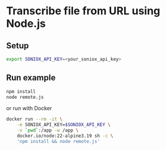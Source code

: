 # Transcribe file from URL using Node.js

## Setup

```sh
export SONIOX_API_KEY=<your_soniox_api_key>
```

## Run example

```sh
npm install
node remote.js
```

or run with Docker

```sh
docker run --rm -it \
    -e SONIOX_API_KEY=$SONIOX_API_KEY \
    -v `pwd`:/app -w /app \
    docker.io/node:22-alpine3.19 sh -c \
    'npm install && node remote.js'
```
